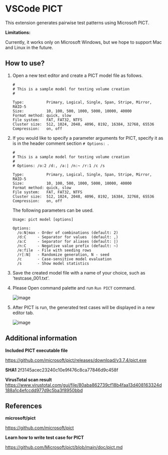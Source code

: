 # VSCode PICT

This extension generates pairwise test patterns using Microsoft PICT.

**Limitations:**

Currently, it works only on Microsoft Windows, but we hope to support Mac and Linux in the future.

## How to use?

1. Open a new text editor and create a PICT model file as follows.

   ```
   #
   # This is a sample model for testing volume creation
   #

   Type:          Primary, Logical, Single, Span, Stripe, Mirror, RAID-5
   Size:          10, 100, 500, 1000, 5000, 10000, 40000
   Format method: quick, slow
   File system:   FAT, FAT32, NTFS
   Cluster size:  512, 1024, 2048, 4096, 8192, 16384, 32768, 65536
   Compression:   on, off
   ```

2. If you would like to specify a parameter arguments for PICT, specify it as is in the header comment section `# Options: `.

   ```
   #
   # This is a sample model for testing volume creation
   #
   # Options: /o:2 /d:, /a:| /n:~ /r:1 /c /s

   Type:          Primary, Logical, Single, Span, Stripe, Mirror, RAID-5
   Size:          10, 100, 500, 1000, 5000, 10000, 40000
   Format method: quick, slow
   File system:   FAT, FAT32, NTFS
   Cluster size:  512, 1024, 2048, 4096, 8192, 16384, 32768, 65536
   Compression:   on, off
   ```

   The following parameters can be used.

   ```
   Usage: pict model [options]

   Options:
     /o:N|max - Order of combinations (default: 2)
     /d:C     - Separator for values  (default: ,)
     /a:C     - Separator for aliases (default: |)
     /n:C     - Negative value prefix (default: ~)
     /e:file  - File with seeding rows
     /r[:N]   - Randomize generation, N - seed
     /c       - Case-sensitive model evaluation
     /s       - Show model statistics
   ```

3. Save the created model file with a name of your choice, such as 'testcase_001.txt'.
4. Please Open command palette and run `Run PICT` command.

   ![image](https://github.com/exceedsystem/vscode-pict/assets/70489172/24ca53ba-5e8e-45fb-b60d-c3dc443350f2)

5. After PICT is run, the generated test cases will be displayed in a new editor tab.

   ![image](https://github.com/exceedsystem/vscode-pict/assets/70489172/a78a3987-6fec-46ad-a4b5-c6b2e0434b45)

## Additional information

**Included PICT executable file**

https://github.com/microsoft/pict/releases/download/v3.7.4/pict.exe

**SHA1**
2f3145acec23240c10e9f476c8ca77846d9c458f

**VirusTotal scan result**
https://www.virustotal.com/gui/file/80aba862739cf18b4faa13d408163324d188a1c4efccdd977d9c5ba3f8950bbd

## References

**microsoft/pict**

https://github.com/microsoft/pict

**Learn how to write test case for PICT**

https://github.com/Microsoft/pict/blob/main/doc/pict.md
